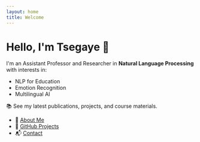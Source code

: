 ```yaml
---
layout: home
title: Welcome
---
```


# Hello, I'm Tsegaye 👋

I'm an Assistant Professor and Researcher in **Natural Language Processing** with interests in:
- NLP for Education
- Emotion Recognition
- Multilingual AI

📚 See my latest publications, projects, and course materials.

- 🔗 [About Me](about)
- 📂 [GitHub Projects](https://github.com/your-username)
- 📬 [Contact](mailto:your.email@example.com)
